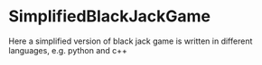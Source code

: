 # SimplifiedBlackJackGame
Here a simplified version of black jack game is written in different languages, e.g. python and c++
